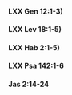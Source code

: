 
#### LXX Gen 12:1-3)

#### LXX Lev 18:1-5)

#### LXX Hab 2:1-5)

#### LXX Psa 142:1-6

#### Jas 2:14-24

